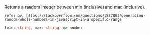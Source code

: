 Returns a random integer between min (inclusive) and max (inclusive).

`refer by: https://stackoverflow.com/questions/1527803/generating-random-whole-numbers-in-javascript-in-a-specific-range`

```typescript
(min: string, max: string) => number
```